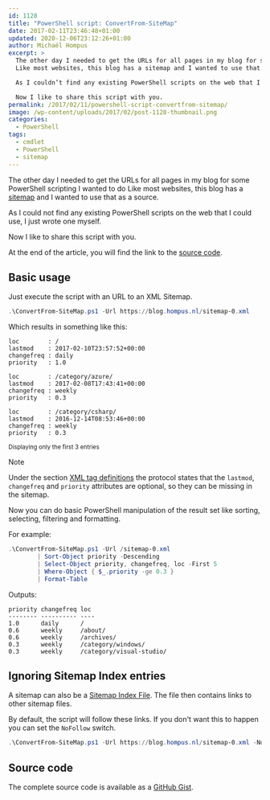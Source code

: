 ```yaml
---
id: 1128
title: "PowerShell script: ConvertFrom-SiteMap"
date: 2017-02-11T23:46:48+01:00
updated: 2020-12-06T23:12:26+01:00
author: Michaël Hompus
excerpt: >
  The other day I needed to get the URLs for all pages in my blog for some PowerShell scripting I wanted to do.
  Like most websites, this blog has a sitemap and I wanted to use that as a source.

  As I couldn’t find any existing PowerShell scripts on the web that I could use, I just wrote one myself.

  Now I like to share this script with you.
permalink: /2017/02/11/powershell-script-convertfrom-sitemap/
image: /wp-content/uploads/2017/02/post-1128-thumbnail.png
categories:
  - PowerShell
tags:
  - cmdlet
  - PowerShell
  - sitemap
---
```


The other day I needed to get the URLs for all pages in my blog for some PowerShell scripting I wanted to do
Like most websites, this blog has a [sitemap](/sitemap-0.xml) and I wanted to use that as a source.

As I could not find any existing PowerShell scripts on the web that I could use, I just wrote one myself.

Now I like to share this script with you.

<!--more-->

At the end of the article, you will find the link to the [source code](#source-code).

## Basic usage

Just execute the script with an URL to an XML Sitemap.

```powershell title="PowerShell"
.\ConvertFrom-SiteMap.ps1 -Url https://blog.hompus.nl/sitemap-0.xml
```

Which results in something like this:

```plain
loc        : /
lastmod    : 2017-02-10T23:57:52+00:00
changefreq : daily
priority   : 1.0

loc        : /category/azure/
lastmod    : 2017-02-08T17:43:41+00:00
changefreq : weekly
priority   : 0.3

loc        : /category/csharp/
lastmod    : 2016-12-14T08:53:46+00:00
changefreq : weekly
priority   : 0.3
```

<small>Displaying only the first 3 entries</small>

> [!NOTE]
> Under the section [XML tag definitions](https://www.sitemaps.org/protocol.html#xmlTagDefinitions)
> the protocol states that the `lastmod`, `changefreq` and `priority` attributes are optional,
> so they can be missing in the sitemap.

Now you can do basic PowerShell manipulation of the result set like sorting, selecting, filtering and formatting.

For example:

```powershell title="PowerShell"
.\ConvertFrom-SiteMap.ps1 -Url /sitemap-0.xml
        | Sort-Object priority -Descending
        | Select-Object priority, changefreq, loc -First 5
        | Where-Object { $_.priority -ge 0.3 }
        | Format-Table
```

Outputs:

```plain
priority changefreq loc
-------- ---------- ----
1.0      daily      /
0.6      weekly     /about/
0.6      weekly     /archives/
0.3      weekly     /category/windows/
0.3      weekly     /category/visual-studio/
```

## Ignoring Sitemap Index entries

A sitemap can also be a [Sitemap Index File](https://www.sitemaps.org/protocol.html#index).
The file then contains links to other sitemap files.

By default, the script will follow these links.
If you don't want this to happen you can set the `NoFollow` switch.

```powershell title="PowerShell"
.\ConvertFrom-SiteMap.ps1 -Url https://blog.hompus.nl/sitemap-0.xml -NoFollow
```

## Source code

The complete source code is available as a
[GitHub Gist](https://gist.github.com/eNeRGy164/a644417b737eb5d3af3c80d4ceb527e1).
